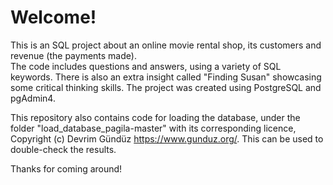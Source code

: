 # Welcome!

This is an SQL project about an online movie rental shop, its customers and revenue (the payments made).\
The code includes questions and answers, using a variety of SQL keywords. There is also an extra insight called "Finding Susan" showcasing some critical thinking skills.
The project was created using PostgreSQL and pgAdmin4.

This repository also contains code for loading the database, under the folder "load_database_pagila-master" with its corresponding licence, Copyright (c) Devrim Gündüz <https://www.gunduz.org/>. This can be used to double-check the results.

Thanks for coming around!
